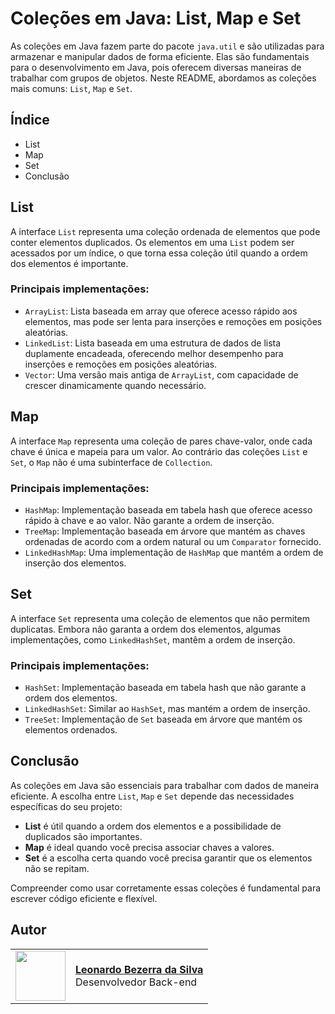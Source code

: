 # Coleções em Java: List, Map e Set

As coleções em Java fazem parte do pacote `java.util` e são utilizadas para armazenar e manipular dados de forma eficiente. Elas são fundamentais para o desenvolvimento em Java, pois oferecem diversas maneiras de trabalhar com grupos de objetos. Neste README, abordamos as coleções mais comuns: `List`, `Map` e `Set`.

## Índice

- List
- Map
- Set
- Conclusão

## List

A interface `List` representa uma coleção ordenada de elementos que pode conter elementos duplicados. Os elementos em uma `List` podem ser acessados por um índice, o que torna essa coleção útil quando a ordem dos elementos é importante.

### Principais implementações:
- `ArrayList`: Lista baseada em array que oferece acesso rápido aos elementos, mas pode ser lenta para inserções e remoções em posições aleatórias.
- `LinkedList`: Lista baseada em uma estrutura de dados de lista duplamente encadeada, oferecendo melhor desempenho para inserções e remoções em posições aleatórias.
- `Vector`: Uma versão mais antiga de `ArrayList`, com capacidade de crescer dinamicamente quando necessário.

## Map

A interface `Map` representa uma coleção de pares chave-valor, onde cada chave é única e mapeia para um valor. Ao contrário das coleções `List` e `Set`, o `Map` não é uma subinterface de `Collection`.

### Principais implementações:
- `HashMap`: Implementação baseada em tabela hash que oferece acesso rápido à chave e ao valor. Não garante a ordem de inserção.
- `TreeMap`: Implementação baseada em árvore que mantém as chaves ordenadas de acordo com a ordem natural ou um `Comparator` fornecido.
- `LinkedHashMap`: Uma implementação de `HashMap` que mantém a ordem de inserção dos elementos.

## Set

A interface `Set` representa uma coleção de elementos que não permitem duplicatas. Embora não garanta a ordem dos elementos, algumas implementações, como `LinkedHashSet`, mantêm a ordem de inserção.

### Principais implementações:
- `HashSet`: Implementação baseada em tabela hash que não garante a ordem dos elementos.
- `LinkedHashSet`: Similar ao `HashSet`, mas mantém a ordem de inserção.
- `TreeSet`: Implementação de `Set` baseada em árvore que mantém os elementos ordenados.

## Conclusão

As coleções em Java são essenciais para trabalhar com dados de maneira eficiente. A escolha entre `List`, `Map` e `Set` depende das necessidades específicas do seu projeto:

- **List** é útil quando a ordem dos elementos e a possibilidade de duplicados são importantes.
- **Map** é ideal quando você precisa associar chaves a valores.
- **Set** é a escolha certa quando você precisa garantir que os elementos não se repitam.

Compreender como usar corretamente essas coleções é fundamental para escrever código eficiente e flexível.

## Autor 
<table>
  <tr>
    <td>
      <img width="80px" align="center" src="https://avatars.githubusercontent.com/H4ttiz"/>
    </td>
    <td align="left">
      <a href="https://github.com/H4ttiz">
        <span><b>Leonardo Bezerra da Silva</b></span>
      </a>
      <br>
      <span>Desenvolvedor Back-end</span>
    </td>
  </tr>
</table>
